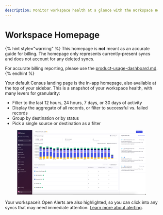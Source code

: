 ```yaml
---
description: Monitor workspace health at a glance with the Workspace Homepage.
---
```


# Workspace Homepage

{% hint style="warning" %}
This homepage is **not** meant as an accurate guide for billing. The homepage only represents currently-present syncs and does not account for any deleted syncs.

For accurate billing reporting, please use the [product-usage-dashboard.md](product-usage-dashboard.md "mention").
{% endhint %}

Your default Census landing page is the in-app homepage, also available at the top of your sidebar. This is a snapshot of your workspace health, with many levers for granularity:

* Filter to the last 12 hours, 24 hours, 7 days, or 30 days of activity
* Display the aggregate of all records, or filter to successful vs. failed records
* Group by destination or by status
* Pick a single source or destination as a filter

<figure><img src="../../.gitbook/assets/image (3) (1) (1).png" alt=""><figcaption></figcaption></figure>

Your workspace’s Open Alerts are also highlighted, so you can click into any syncs that may need immediate attention. [Learn more about alerting](https://docs.getcensus.com/basics/sync-monitoring/alerts).
